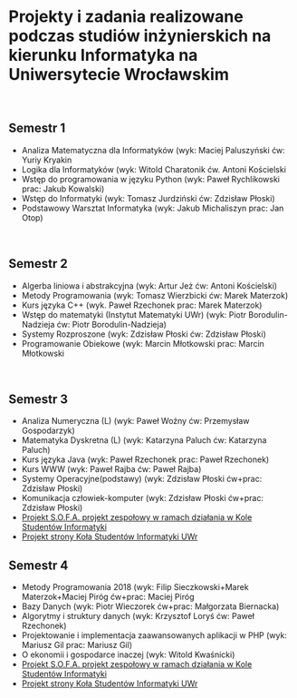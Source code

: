 

<h1>Projekty i zadania realizowane podczas studiów inżynierskich na kierunku Informatyka na Uniwersytecie Wrocławskim</h1>
<br>
<h2>Semestr 1</h2>
<ul>
  <li>Analiza Matematyczna dla Informatyków (wyk: Maciej Paluszyński ćw: Yuriy Kryakin</li>
  <li>Logika dla Informatyków (wyk: Witold Charatonik ćw. Antoni Kościelski</li>
  <li>Wstęp do programowania w języku Python (wyk: Paweł Rychlikowski prac: Jakub Kowalski)</li>
  <li>Wstęp do Informatyki (wyk: Tomasz Jurdziński ćw: Zdzisław Płoski)</li>
  <li>Podstawowy Warsztat Informatyka (wyk: Jakub Michaliszyn prac: Jan Otop)</li>
</ul>
<br>
<h2>Semestr 2</h2>
<ul>
  <li>Algerba liniowa i abstrakcyjna (wyk: Artur Jeż ćw: Antoni Kościelski)</li>
  <li>Metody Programowania (wyk: Tomasz Wierzbicki ćw: Marek Materzok)</li>
  <li>Kurs języka C++ (wyk. Paweł Rzechonek prac: Marek Materzok)</li>
  <li>Wstęp do matematyki (Instytut Matematyki UWr) (wyk: Piotr Borodulin-Nadzieja ćw: Piotr Borodulin-Nadzieja)</li>
  <li>Systemy Rozproszone (wyk: Zdzisław Płoski ćw: Zdzisław Płoski)</li>
  <li>Programowanie Obiekowe (wyk: Marcin Młotkowski prac: Marcin Młotkowski</li>
</ul>
<br>
<h2>Semestr 3</h2>
<ul>
  <li>Analiza Numeryczna (L) (wyk: Paweł Woźny ćw: Przemysław Gospodarzyk)</li>
  <li>Matematyka Dyskretna (L) (wyk: Katarzyna Paluch ćw: Katarzyna Paluch)</li>
  <li>Kurs języka Java (wyk: Paweł Rzechonek prac: Paweł Rzechonek)</li>
  <li>Kurs WWW (wyk: Paweł Rajba ćw: Paweł Rajba)</li>
  <li>Systemy Operacyjne(podstawy) (wyk: Zdzisław Płoski ćw+prac: Zdzisław Płoski)</li>
  <li>Komunikacja człowiek-komputer (wyk: Zdzisław Płoski ćw+prac: Zdzisław Płoski)</li>
  <li><a href="https://github.com/ProjektSOFA">Projekt S.O.F.A. projekt zespołowy w ramach działania w Kole Studentów Informatyki</a></li>
  <li><a href="https://github.com/kamarkiewicz/Strona_KSI">Projekt strony Koła Studentów Informatyki UWr</a></li>
</ul>
<h2>Semestr 4</h2>
<ul>
  <li>Metody Programowania 2018 (wyk: Filip Sieczkowski+Marek Materzok+Maciej Piróg ćw+prac: Maciej Piróg</li>
  <li>Bazy Danych (wyk: Piotr Wieczorek ćw+prac: Małgorzata Biernacka)</li>
  <li>Algorytmy i struktury danych (wyk: Krzysztof Loryś ćw: Paweł Rzechonek) </li>
  <li>Projektowanie i implementacja zaawansowanych aplikacji w PHP (wyk: Mariusz Gil prac: Mariusz Gil)</li>
  <li>O ekonomii i gospodarce inaczej (wyk: Witold Kwaśnicki)</li>
  <li><a href="https://github.com/ProjektSOFA">Projekt S.O.F.A. projekt zespołowy w ramach działania w Kole Studentów Informatyki</a></li>
  <li><a href="https://github.com/kamarkiewicz/Strona_KSI">Projekt strony Koła Studentów Informatyki UWr</a></li>
</ul>
